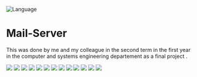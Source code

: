 ![Language](https://img.shields.io/badge/language-Java%20-red.svg)

# Mail-Server
This was done by me and my colleague in the second term in the first year in the computer and systems engineering departement as a final project .

![](Screen%20Shots/1.PNG)
![](Screen%20Shots/signing%20up.PNG)
![](Screen%20Shots/during%20signing%20up%20process.PNG)
![](Screen%20Shots/main%20menu.PNG)
![](Screen%20Shots/viewing%20e-mails.PNG)
![](Screen%20Shots/sending%20an%20e-mail.PNG)
![](Screen%20Shots/during%20the%20sending%20process.PNG)
![](Screen%20Shots/viewing%20e-mail%201.PNG)
![](Screen%20Shots/sending%20an%20attachment%20(a%20photo).PNG)
![](Screen%20Shots/choosing%20attachments.PNG)
![](Screen%20Shots/viewing%20e-mail%202%20(with%20the%20photo%20attachment).PNG)
![](Screen%20Shots/the%20two%20e-mails%20were%20sent%20successfully.PNG)
![](Screen%20Shots/deleting%20an%20e-mail.PNG)
